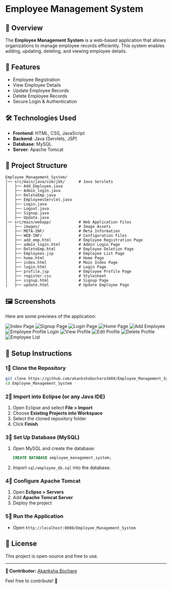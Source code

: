 # Employee Management System

## 📌 Overview
The **Employee Management System** is a web-based application that allows organizations to manage employee records efficiently. This system enables adding, updating, deleting, and viewing employee details.

## 🚀 Features
- Employee Registration
- View Employee Details
- Update Employee Records
- Delete Employee Records
- Secure Login & Authentication

## 🛠️ Technologies Used
- **Frontend**: HTML, CSS, JavaScript
- **Backend**: Java (Servlets, JSP)
- **Database**: MySQL
- **Server**: Apache Tomcat

## 💂 Project Structure
```
Employee_Management_System/
│── src/main/java/com/jbk/      # Java Servlets
│   ├── Add_Employee.java
│   ├── Admin_login.java
│   ├── DeleteEmp.java
│   ├── EmployeesServlet.java
│   ├── Login.java
│   ├── Logout.java
│   ├── Signup.java
│   ├── Update.java
│── src/main/webapp/            # Web Application Files
│   ├── images/                 # Image Assets
│   ├── META-INF/               # Meta Information
│   ├── WEB-INF/                # Configuration Files
│   ├── add_emp.html            # Employee Registration Page
│   ├── admin_login.html        # Admin Login Page
│   ├── DeleteEmp.html          # Employee Deletion Page
│   ├── Employees.jsp           # Employee List Page
│   ├── home.html               # Home Page
│   ├── index.html              # Main Index Page
│   ├── login.html              # Login Page
│   ├── profile.jsp             # Employee Profile Page
│   ├── register.css            # Stylesheet
│   ├── signup.html             # Signup Page
│   ├── update.html             # Update Employee Page

```

## 🖼️ Screenshots
Here are some previews of the application:



![Index Page](index.png)
![Signup Page](signup.png)
![Login Page](login.png)
![Home Page](homepage.png)
![Add Employee](add_emp.png)
![Employee Profile Login](loginempprofile.png)
![View Profile](profile.png)
![Edit Profile](edit.png)
![Delete Profile](delete.png)
![Employee List](viewall.png)

## 📌 Setup Instructions
### 1⃣ Clone the Repository
```bash
git clone https://github.com/akankshabochare1604/Employee_Management_System.git
cd Employee_Management_System
```

### 2⃣ Import into Eclipse (or any Java IDE)
1. Open Eclipse and select **File > Import**
2. Choose **Existing Projects into Workspace**
3. Select the cloned repository folder
4. Click **Finish**

### 3⃣ Set Up Database (MySQL)
1. Open MySQL and create the database:
   ```sql
   CREATE DATABASE employee_management_system;
   ```
2. Import `sql/employee_db.sql` into the database.

### 4⃣ Configure Apache Tomcat
1. Open **Eclipse > Servers**
2. Add **Apache Tomcat Server**
3. Deploy the project

### 5⃣ Run the Application
- Open `http://localhost:8080/Employee_Management_System`

## 🐜 License
This project is open-source and free to use.

---

**📌 Contributor:** [Akanksha Bochare](https://github.com/akankshabochare1604)

Feel free to contribute! 🚀


